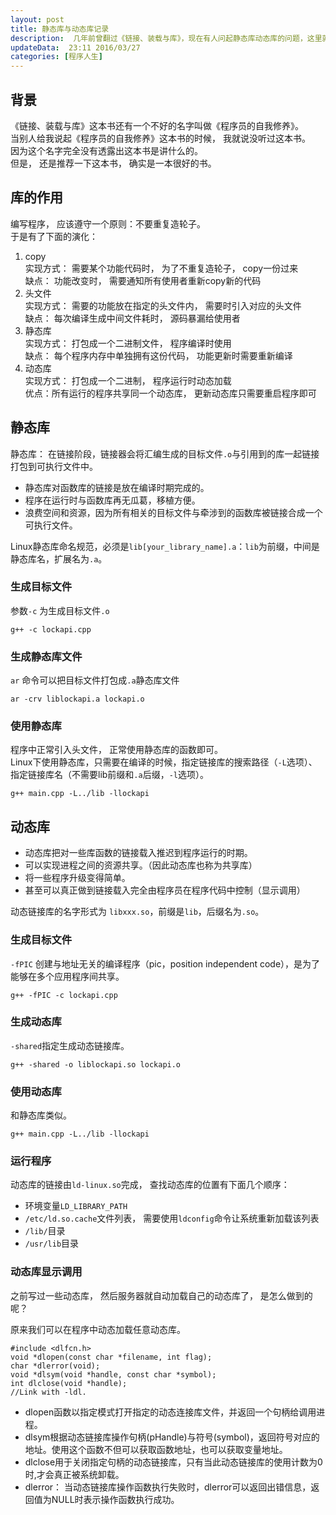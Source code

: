 ```yaml
---  
layout: post  
title: 静态库与动态库记录  
description:  几年前曾翻过《链接、装载与库》，现在有人问起静态库动态库的问题，这里就简单记录一下。  
updateData:  23:11 2016/03/27
categories: [程序人生]
---  
```



## 背景

《链接、装载与库》这本书还有一个不好的名字叫做《程序员的自我修养》。  
当别人给我说起《程序员的自我修养》这本书的时候， 我就说没听过这本书。  
因为这个名字完全没有透露出这本书是讲什么的。  
但是， 还是推荐一下这本书， 确实是一本很好的书。  


## 库的作用

编写程序， 应该遵守一个原则：不要重复造轮子。  
于是有了下面的演化：  

1. copy  
   实现方式： 需要某个功能代码时， 为了不重复造轮子， copy一份过来  
   缺点： 功能改变时， 需要通知所有使用者重新copy新的代码  
2. 头文件  
   实现方式： 需要的功能放在指定的头文件内， 需要时引入对应的头文件  
   缺点： 每次编译生成中间文件耗时， 源码暴漏给使用者  
3. 静态库  
   实现方式： 打包成一个二进制文件， 程序编译时使用  
   缺点： 每个程序内存中单独拥有这份代码， 功能更新时需要重新编译  
4. 动态库  
   实现方式： 打包成一个二进制， 程序运行时动态加载  
   优点：所有运行的程序共享同一个动态库， 更新动态库只需要重启程序即可  
   
   
## 静态库

静态库： 在链接阶段，链接器会将汇编生成的目标文件`.o`与引用到的库一起链接打包到可执行文件中。  


* 静态库对函数库的链接是放在编译时期完成的。  
* 程序在运行时与函数库再无瓜葛，移植方便。  
* 浪费空间和资源，因为所有相关的目标文件与牵涉到的函数库被链接合成一个可执行文件。  


Linux静态库命名规范，必须是`lib[your_library_name].a`：`lib`为前缀，中间是静态库名，扩展名为`.a`。  


### 生成目标文件

参数`-c` 为生成目标文件`.o`  

```
g++ -c lockapi.cpp
```

### 生成静态库文件  

`ar` 命令可以把目标文件打包成`.a`静态库文件  


```
ar -crv liblockapi.a lockapi.o
```

### 使用静态库

程序中正常引入头文件， 正常使用静态库的函数即可。  
Linux下使用静态库，只需要在编译的时候，指定链接库的搜索路径（`-L`选项）、指定链接库名（不需要lib前缀和`.a`后缀，`-l`选项）。  

```
g++ main.cpp -L../lib -llockapi
```


## 动态库

* 动态库把对一些库函数的链接载入推迟到程序运行的时期。  
* 可以实现进程之间的资源共享。（因此动态库也称为共享库）  
* 将一些程序升级变得简单。  
* 甚至可以真正做到链接载入完全由程序员在程序代码中控制（显示调用）  

动态链接库的名字形式为 `libxxx.so`，前缀是`lib`，后缀名为`.so`。  


### 生成目标文件

`-fPIC` 创建与地址无关的编译程序（pic，position independent code），是为了能够在多个应用程序间共享。  

```
g++ -fPIC -c lockapi.cpp
```

### 生成动态库

`-shared`指定生成动态链接库。  

```
g++ -shared -o liblockapi.so lockapi.o
```

### 使用动态库

和静态库类似。  

```
g++ main.cpp -L../lib -llockapi
```


### 运行程序

动态库的链接由`ld-linux.so`完成， 查找动态库的位置有下面几个顺序：  

* 环境变量`LD_LIBRARY_PATH`  
* `/etc/ld.so.cache`文件列表， 需要使用`ldconfig`命令让系统重新加载该列表  
* `/lib/`目录  
* `/usr/lib`目录  


### 动态库显示调用

之前写过一些动态库， 然后服务器就自动加载自己的动态库了， 是怎么做到的呢？  

原来我们可以在程序中动态加载任意动态库。  

```
#include <dlfcn.h>
void *dlopen(const char *filename, int flag);
char *dlerror(void);
void *dlsym(void *handle, const char *symbol);
int dlclose(void *handle);
//Link with -ldl.
```


* dlopen函数以指定模式打开指定的动态连接库文件，并返回一个句柄给调用进程。  
* dlsym根据动态链接库操作句柄(pHandle)与符号(symbol)，返回符号对应的地址。使用这个函数不但可以获取函数地址，也可以获取变量地址。  
* dlclose用于关闭指定句柄的动态链接库，只有当此动态链接库的使用计数为0时,才会真正被系统卸载。  
* dlerror： 当动态链接库操作函数执行失败时，dlerror可以返回出错信息，返回值为NULL时表示操作函数执行成功。






